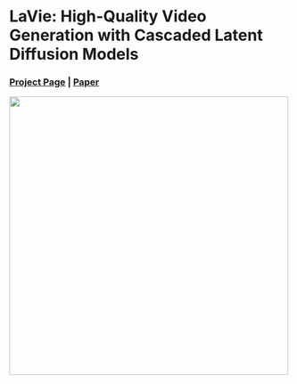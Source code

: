 # LaVie: High-Quality Video Generation with Cascaded Latent Diffusion Models
### [Project Page]((https://vchitect.github.io/LaVie-project/)) | [Paper]()

<img src="LaVie.gif" width="500">
